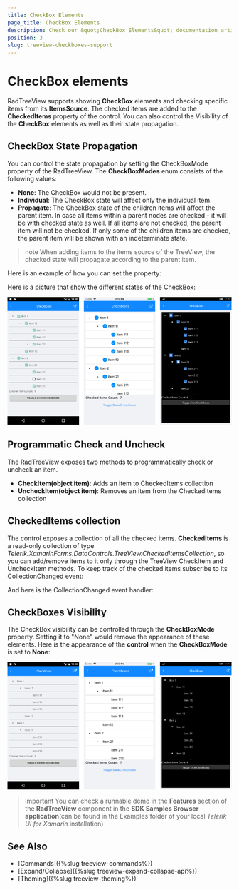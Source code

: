 ```yaml
---
title: CheckBox Elements
page_title: CheckBox Elements
description: Check our &quot;CheckBox Elements&quot; documentation article for Telerik TreeView for Xamarin control.
position: 3
slug: treeview-checkboxes-support
---
```


# CheckBox elements #

RadTreeView supports showing **CheckBox** elements and checking specific items from its **ItemsSource**. The checked items are added to the **CheckedItems** property of the control. You can also control the Visibility of the **CheckBox** elements as well as their state propagation.
 
## CheckBox State Propagation

You can control the state propagation by setting the CheckBoxMode property of the RadTreeView. The **CheckBoxModes** enum consists of the following values:

* **None**: The CheckBox would not be present.
* **Individual**: The CheckBox state will affect only the individual item.
* **Propagate**: The CheckBox state of the children items will affect the parent item. In case all items within a parent nodes are checked - it will be with checked state as well. If all items are not checked, the parent item will not be checked. If only some of the children items are checked, the parent item will be shown with an indeterminate state. 

>note When adding items to the items source of the TreeView, the checked state will propagate according to the parent item.

Here is an example of how you can set the property:

<snippet id='treeview-checkboxes-xaml' />

Here is a picture that show the different states of the CheckBox:

![checkbox states](images/checkboxes_treeview.png)

## Programmatic Check and Uncheck

The RadTreeView exposes two methods to programmatically check or uncheck an item. 

* **CheckItem(object item)**: Adds an item to CheckedItems collection
* **UncheckItem(object item)**: Removes an item from the CheckedItems collection

<snippet id='treeview-check-uncheck-item' />
  
## CheckedItems collection

The control exposes a collection of all the checked items. **CheckedItems** is a read-only collection of type *Telerik.XamarinForms.DataControls.TreeView.CheckedItemsCollection*, so you can add/remove items to it only through the TreeView CheckItem and UncheckItem methods. To keep track of the checked items subscribe to its CollectionChanged event:

<snippet id='treeview-checkeditems-collection' />

And here is the CollectionChanged event handler:

<snippet id='treeview-checkeditems-collectionchanged' />

## CheckBoxes Visibility

The CheckBox visibility can be controlled through the **CheckBoxMode** property. Setting it to "None" would remove the appearance of these elements. Here is the appearance of the **control** when the **CheckBoxMode** is set to **None**:

![hidden checkboxes](images/nocheckboxes_treeview.png)

>important You can check a runnable demo in the **Features** section of the **RadTreeView** component in the **SDK Samples Browser application**(can be found in the Examples folder of your local *Telerik UI for Xamarin* installation)

## See Also

* [Commands]({%slug treeview-commands%})
* [Expand/Collapse]({%slug treeview-expand-collapse-api%})
* [Theming]({%slug treeview-theming%})
